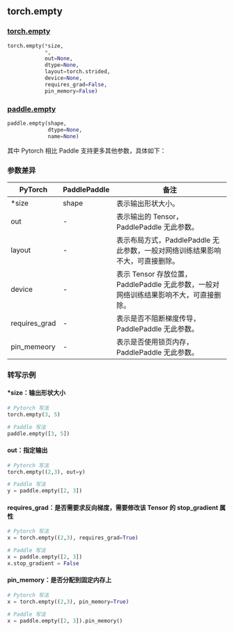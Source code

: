 ## torch.empty
### [torch.empty](https://pytorch.org/docs/stable/generated/torch.empty.html?highlight=empty#torch.empty)

```python
torch.empty(*size,
            *,
            out=None,
            dtype=None,
            layout=torch.strided,
            device=None,
            requires_grad=False,
            pin_memory=False)
```

### [paddle.empty](https://www.paddlepaddle.org.cn/documentation/docs/zh/api/paddle/empty_cn.html#empty)

```python
paddle.empty(shape,
             dtype=None,
             name=None)
```

其中 Pytorch 相比 Paddle 支持更多其他参数，具体如下：
### 参数差异
| PyTorch       | PaddlePaddle | 备注                                                   |
| ------------- | ------------ | ------------------------------------------------------ |
| *size         | shape        | 表示输出形状大小。                                     |
| out           | -            | 表示输出的 Tensor，PaddlePaddle 无此参数。               |
| layout        | -            | 表示布局方式，PaddlePaddle 无此参数，一般对网络训练结果影响不大，可直接删除。                   |
| device        | -            | 表示 Tensor 存放位置，PaddlePaddle 无此参数，一般对网络训练结果影响不大，可直接删除。                   |
| requires_grad | -            | 表示是否不阻断梯度传导，PaddlePaddle 无此参数。 |
| pin_memeory   | -            | 表示是否使用锁页内存，PaddlePaddle 无此参数。           |


### 转写示例
#### *size：输出形状大小
```python
# Pytorch 写法
torch.empty(3, 5)

# Paddle 写法
paddle.empty([3, 5])
```

#### out：指定输出
```python
# Pytorch 写法
torch.empty((2,3), out=y)

# Paddle 写法
y = paddle.empty([2, 3])
```


#### requires_grad：是否需要求反向梯度，需要修改该 Tensor 的 stop_gradient 属性
```python
# Pytorch 写法
x = torch.empty((2,3), requires_grad=True)

# Paddle 写法
x = paddle.empty([2, 3])
x.stop_gradient = False
```

#### pin_memory：是否分配到固定内存上
```python
# Pytorch 写法
x = torch.empty((2,3), pin_memory=True)

# Paddle 写法
x = paddle.empty([2, 3]).pin_memory()
```
